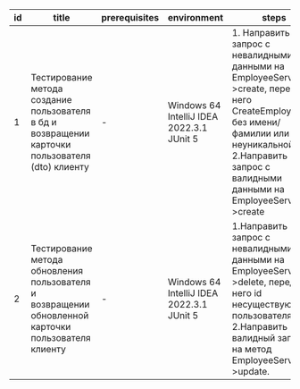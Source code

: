 | id  | title                                                                                               | prerequisites | environment                               | steps                                                                                                                                                                                                                 | expected result                                                                                                                                                                                                         | status | actual result                                                                                     |
|-----|-----------------------------------------------------------------------------------------------------|---------------|-------------------------------------------|-----------------------------------------------------------------------------------------------------------------------------------------------------------------------------------------------------------------------|-------------------------------------------------------------------------------------------------------------------------------------------------------------------------------------------------------------------------|--------|---------------------------------------------------------------------------------------------------|
| 1   | Тестирование метода создание пользователя в бд и возвращении карточки пользователя (dto) клиенту    | -             | Windows 64 IntelliJ IDEA 2022.3.1 JUnit 5 | 1. Направить запрос с невалидными данными на EmployeeService->create, передав в него CreateEmployeeDto без имени/фамилии или с неуникальной уз <br/>2.Направить запрос с валидными данными на EmployeeService->create | 1.Нельзя добавлять в бд пользователя без имени и фамилии.Также нельзя добавлять пользователя  с неуникальной уз. Ожидается BadRequest(400) <br/>2. Пользователь успешно создан и записан в бд. Клиенту возвращается dto | Passed | 1. throw BadRequest<br/>2. Пользователь записан в базе данных. Клиенту возвращен dto              |
| 2   | Тестирование метода обновления пользователя и возвращении обновленной карточки пользователя клиенту | -             | Windows 64 IntelliJ IDEA 2022.3.1 JUnit 5 | 1.Направить запрос с невалидными данными на EmployeeService->delete, передав в него id несуществующего пользователя.<br/>2.Направить валидный запрос на метод  EmployeeService->update.                               | 1.Нельзя удалить пользователя с несуществующим id. Ожидается BadRequest(400)<br/>2.Пользователь с указанным id успешно обновлен                                                                                         | Passed | 1.throw BadRequest<br/>2.  Пользователь обновлен в базе данных. Клиенту возвращен обновленный dto |
